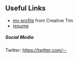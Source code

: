
## Useful Links

- [my profile](https://www.---) from Creative Tim
- [resume](https://www.---)

##### Social Media

Twitter: <https://twitter.com/-->
